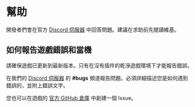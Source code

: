 # 幫助
開發者們會在官方 [Discord 伺服器](https://discord.gg/ubKMtTk) 中回答問題。建議在求助前先閱讀維基。

## 如何報告遊戲錯誤和當機
請確保遊戲已更新到最新版本。只有在沒有插件的乾淨遊戲環境下才能報告錯誤。

在我們的 [Discord 伺服器](https://discord.gg/ubKMtTk) 的 **#bugs** 頻道報告問題。必須詳細描述您是如何遇到錯誤的，並附上錯誤文字。

您也可以在遊戲的 [官方 GitHub 倉庫](https://github.com/semyon422/soundsphere) 中創建一個 Issue。
